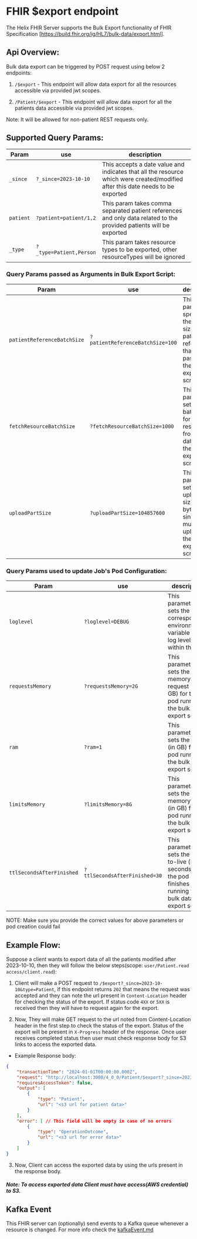 # FHIR $export endpoint

The Helix FHIR Server supports the Bulk Export functionality of FHIR Specification [https://build.fhir.org/ig/HL7/bulk-data/export.html].

## Api Overview:

Bulk data export can be triggered by POST request using below 2 endpoints:

1. `/$export` - This endpoint will allow data export for all the resources accessible via provided jwt scopes.

2. `/Patient/$export` - This endpoint will allow data export for all the patients data accessible via provided jwt scopes.

Note: It will be allowed for non-patient REST requests only.

## Supported Query Params:

| Param | use | description |
|-------|-----|-------------|
| `_since` | `?_since=2023-10-10`| This accepts a date value and indicates that all the resource which were created/modified after this date needs to be exported |
| `patient` | `?patient=patient/1,2` | This param takes comma separated patient references and only data related to the provided patients will be exported |
| `_type` | `?_type=Patient,Person` | This param takes resource types to be exported, other resourceTypes will be ignored |

### Query Params passed as Arguments in Bulk Export Script:

| Param | use | description |
|-------|-----|-------------|
| `patientReferenceBatchSize` | `?patientReferenceBatchSize=100`| This parameter specifies the batch size for patient references that will be passed to the bulk export script |
| `fetchResourceBatchSize` | `?fetchResourceBatchSize=1000` | This parameter sets the batch size for fetching resources from the database in the bulk export script |
| `uploadPartSize` | `?uploadPartSize=104857600` | This parameter sets the upload part size (in bytes) of a single multi-part upload for the bulk export script |

### Query Params used to update Job's Pod Configuration:

| Param | use | description |
|-------|-----|-------------|
| `loglevel` | `?loglevel=DEBUG`| This parameter sets the corresponding environment variable for log level within the pod |
| `requestsMemory` | `?requestsMemory=2G` | This parameter sets the memory request (in GB) for the pod running the bulk data export script |
| `ram` | `?ram=1` | This parameter sets the ram (in GB) for the pod running the bulk data export script |
| `limitsMemory` | `?limitsMemory=8G` | This parameter sets the memory limit (in GB) for the pod running the bulk data export script |
| `ttlSecondsAfterFinished` | `?ttlSecondsAfterFinished=30` | This parameter sets the time-to-live (in seconds) after the pod finishes running the bulk data export script |

NOTE: Make sure you provide the correct values for above parameters or pod creation could fail

## Example Flow:

Suppose a client wants to export data of all the patients modified after 2023-10-10, then they will follow the below steps(scope: `user/Patient.read access/client.read`):

1. Client will make a POST request to `/$export?_since=2023-10-10&type=Patient`, if this endpoint returns `202` that means the request was accepted and they can note the url present in `Content-Location` header for checking the status of the export. If status code `4XX` or `5XX` is received then they will have to request again for the export.

2. Now, They will make GET request to the url noted from Content-Location header in the first step to check the status of the export.
   Status of the export will be present in `X-Progress` header of the response. Once user receives completed status then user must check response body for S3 links to access the exported data.

-   Example Response body:

```json
{
    "transactionTime": "2024-01-01T00:00:00.000Z",
    "request": "http://localhost:3000/4_0_0/Patient/$export?_since=2023-10-10&_type=Patient",
    "requiresAccessToken": false,
    "output": [
        {
            "type": "Patient",
            "url": "<s3 url for patient data>"
        }
    ],
    "error": [ // This field will be empty in case of no errors
        {
            "type": "OperationOutcome",
            "url": "<s3 url for error data>"
        }
    ]
}
```

3. Now, Client can access the exported data by using the urls present in the response body.

##### Note: To access exported data Client must have access(AWS credential) to S3.

## Kafka Event
This FHIR server can (optionally) send events to a Kafka queue whenever a resource is changed.
For more info check the [kafkaEvent.md](./kafkaEvents.md#bulk-export-event) 
